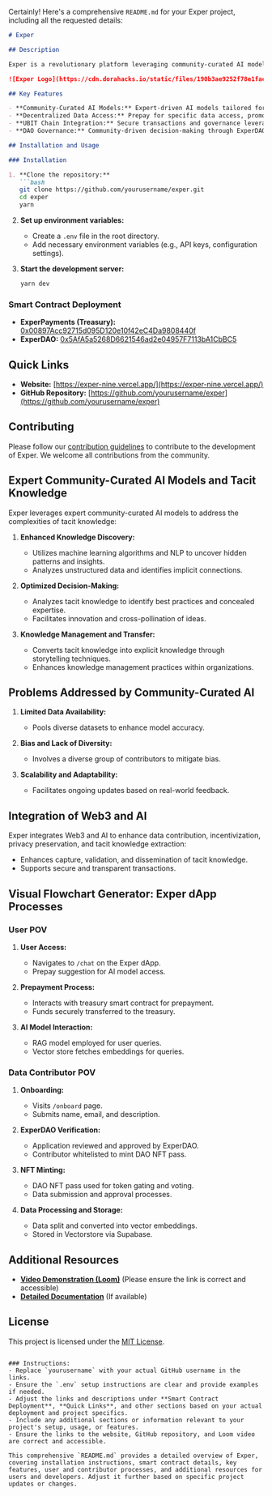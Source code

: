 Certainly! Here's a comprehensive `README.md` for your Exper project, including all the requested details:

```markdown
# Exper

## Description

Exper is a revolutionary platform leveraging community-curated AI models and deployed on the UBIT chain. It transforms how users access, share, and monetize research documents and valuable data through a decentralized, prepay model, eliminating traditional paywalls and subscriptions.

![Exper Logo](https://cdn.dorahacks.io/static/files/190b3ae9252f78e1facfe9f4525b9474.png)

## Key Features

- **Community-Curated AI Models:** Expert-driven AI models tailored for finance, healthcare, and education.
- **Decentralized Data Access:** Prepay for specific data access, promoting affordability and flexibility.
- **UBIT Chain Integration:** Secure transactions and governance leveraging UBIT's DeFi ecosystem.
- **DAO Governance:** Community-driven decision-making through ExperDAO for model curation and platform governance.

## Installation and Usage

### Installation

1. **Clone the repository:**
   ```bash
   git clone https://github.com/yourusername/exper.git
   cd exper
   yarn
   ```

2. **Set up environment variables:**
   - Create a `.env` file in the root directory.
   - Add necessary environment variables (e.g., API keys, configuration settings).

3. **Start the development server:**
   ```bash
   yarn dev
   ```

### Smart Contract Deployment

- **ExperPayments (Treasury):** [0x00897Acc92715d095D120e10f42eC4Da9808440f](https://testnet.ubitscan.io/address/0x00897Acc92715d095D120e10f42eC4Da9808440f/read-contract#address-tabs)
- **ExperDAO:** [0x5AfA5a5268D6621546ad2e04957F7113bA1CbBC5](https://testnet.ubitscan.io/address/0x5AfA5a5268D6621546ad2e04957F7113bA1CbBC5/contracts#address-tabs)

## Quick Links

- **Website:** [https://exper-nine.vercel.app/](https://exper-nine.vercel.app/)
- **GitHub Repository:** [https://github.com/yourusername/exper](https://github.com/yourusername/exper)

## Contributing

Please follow our [contribution guidelines](CONTRIBUTING.md) to contribute to the development of Exper. We welcome all contributions from the community.

## Expert Community-Curated AI Models and Tacit Knowledge

Exper leverages expert community-curated AI models to address the complexities of tacit knowledge:

1. **Enhanced Knowledge Discovery:**
   - Utilizes machine learning algorithms and NLP to uncover hidden patterns and insights.
   - Analyzes unstructured data and identifies implicit connections.

2. **Optimized Decision-Making:**
   - Analyzes tacit knowledge to identify best practices and concealed expertise.
   - Facilitates innovation and cross-pollination of ideas.

3. **Knowledge Management and Transfer:**
   - Converts tacit knowledge into explicit knowledge through storytelling techniques.
   - Enhances knowledge management practices within organizations.

## Problems Addressed by Community-Curated AI

1. **Limited Data Availability:**
   - Pools diverse datasets to enhance model accuracy.

2. **Bias and Lack of Diversity:**
   - Involves a diverse group of contributors to mitigate bias.

3. **Scalability and Adaptability:**
   - Facilitates ongoing updates based on real-world feedback.

## Integration of Web3 and AI

Exper integrates Web3 and AI to enhance data contribution, incentivization, privacy preservation, and tacit knowledge extraction:

- Enhances capture, validation, and dissemination of tacit knowledge.
- Supports secure and transparent transactions.

## Visual Flowchart Generator: Exper dApp Processes

### User POV

1. **User Access:**
   - Navigates to `/chat` on the Exper dApp.
   - Prepay suggestion for AI model access.

2. **Prepayment Process:**
   - Interacts with treasury smart contract for prepayment.
   - Funds securely transferred to the treasury.

3. **AI Model Interaction:**
   - RAG model employed for user queries.
   - Vector store fetches embeddings for queries.

### Data Contributor POV

1. **Onboarding:**
   - Visits `/onboard` page.
   - Submits name, email, and description.

2. **ExperDAO Verification:**
   - Application reviewed and approved by ExperDAO.
   - Contributor whitelisted to mint DAO NFT pass.

3. **NFT Minting:**
   - DAO NFT pass used for token gating and voting.
   - Data submission and approval processes.

4. **Data Processing and Storage:**
   - Data split and converted into vector embeddings.
   - Stored in Vectorstore via Supabase.

## Additional Resources

- **[Video Demonstration (Loom)](https://www.loom.com/share/4f2dfd1568f94b31a7ee6a8b1662a8a1?sid=59f724a4-dc2f-4aff-8cf5-5c79e1dbbada)** (Please ensure the link is correct and accessible)
- **[Detailed Documentation](https://exper-nine.vercel.app/docs)** (If available)

## License

This project is licensed under the [MIT License](LICENSE).
```

### Instructions:
- Replace `yourusername` with your actual GitHub username in the links.
- Ensure the `.env` setup instructions are clear and provide examples if needed.
- Adjust the links and descriptions under **Smart Contract Deployment**, **Quick Links**, and other sections based on your actual deployment and project specifics.
- Include any additional sections or information relevant to your project's setup, usage, or features.
- Ensure the links to the website, GitHub repository, and Loom video are correct and accessible.

This comprehensive `README.md` provides a detailed overview of Exper, covering installation instructions, smart contract details, key features, user and contributor processes, and additional resources for users and developers. Adjust it further based on specific project updates or changes.
